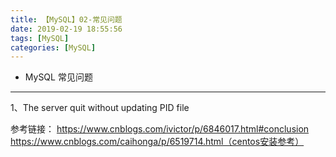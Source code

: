 ```yaml
---
title: 【MySQL】02-常见问题
date: 2019-02-19 18:55:56
tags: [MySQL]
categories: [MySQL]
---
```

- MySQL 常见问题
<!-- more -->

--------------------------------

1、The server quit without updating PID file

参考链接：
    https://www.cnblogs.com/ivictor/p/6846017.html#conclusion
    https://www.cnblogs.com/caihonga/p/6519714.html（centos安装参考）

